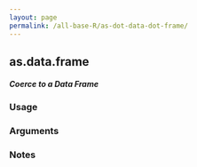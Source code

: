 ```yaml
---
layout: page
permalink: /all-base-R/as-dot-data-dot-frame/
---
```


## __as.data.frame__

#### _Coerce to a Data Frame_

### Usage

### Arguments

### Notes

